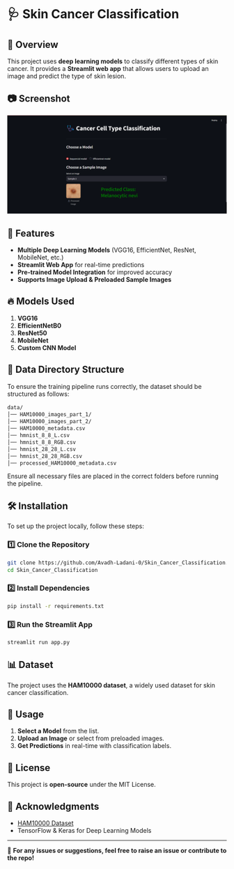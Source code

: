 # 🩺 Skin Cancer Classification

## 📌 Overview
This project uses **deep learning models** to classify different types of skin cancer. It provides a **Streamlit web app** that allows users to upload an image and predict the type of skin lesion.

## 📷 Screenshot
![Streamlit Screenshot](Screenshot.png)

## 🚀 Features
- **Multiple Deep Learning Models** (VGG16, EfficientNet, ResNet, MobileNet, etc.)
- **Streamlit Web App** for real-time predictions
- **Pre-trained Model Integration** for improved accuracy
- **Supports Image Upload & Preloaded Sample Images**

## 🔥 Models Used
1. **VGG16**
2. **EfficientNetB0**
3. **ResNet50**
4. **MobileNet**
5. **Custom CNN Model**

## 📂 Data Directory Structure
To ensure the training pipeline runs correctly, the dataset should be structured as follows:
```
data/
│── HAM10000_images_part_1/
│── HAM10000_images_part_2/
│── HAM10000_metadata.csv
│── hmnist_8_8_L.csv
│── hmnist_8_8_RGB.csv
│── hmnist_28_28_L.csv
│── hmnist_28_28_RGB.csv
│── processed_HAM10000_metadata.csv
```
Ensure all necessary files are placed in the correct folders before running the pipeline.

## 🛠 Installation
To set up the project locally, follow these steps:

### **1️⃣ Clone the Repository**
```bash
git clone https://github.com/Avadh-Ladani-0/Skin_Cancer_Classification.git
cd Skin_Cancer_Classification
```

### **2️⃣ Install Dependencies**
```bash
pip install -r requirements.txt
```

### **3️⃣ Run the Streamlit App**
```bash
streamlit run app.py
```

## 📊 Dataset
The project uses the **HAM10000 dataset**, a widely used dataset for skin cancer classification.

## 📌 Usage
1. **Select a Model** from the list.
2. **Upload an Image** or select from preloaded images.
3. **Get Predictions** in real-time with classification labels.

## 📜 License
This project is **open-source** under the MIT License.

## 🙌 Acknowledgments
- [HAM10000 Dataset](https://www.kaggle.com/datasets/kmader/skin-cancer-mnist-ham10000)
- TensorFlow & Keras for Deep Learning Models

---

📢 **For any issues or suggestions, feel free to raise an issue or contribute to the repo!**
